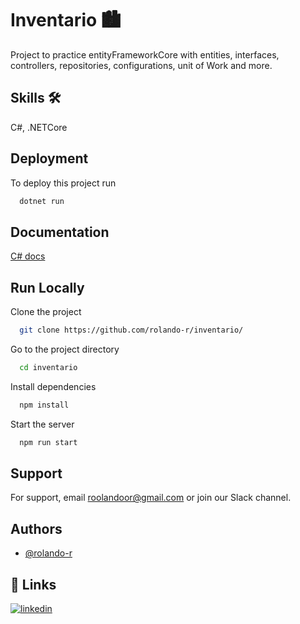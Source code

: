 # Inventario 🏙️

Project to practice entityFrameworkCore with entities, interfaces, controllers, repositories, configurations, unit of Work and more.

## Skills 🛠
  C#, .NETCore

## Deployment

To deploy this project run

```bash
  dotnet run
```

## Documentation

[C# docs](https://learn.microsoft.com/en-us/dotnet/csharp/)

## Run Locally

Clone the project

```bash
  git clone https://github.com/rolando-r/inventario/
```

Go to the project directory

```bash
  cd inventario
```

Install dependencies

```bash
  npm install
```

Start the server

```bash
  npm run start
```

## Support

For support, email roolandoor@gmail.com or join our Slack channel.

## Authors

- [@rolando-r](https://www.github.com/rolando-r)

## 🔗 Links
[![linkedin](https://img.shields.io/badge/linkedin-0A66C2?style=for-the-badge&logo=linkedin&logoColor=white)](https://www.linkedin.com/in/rolando-rodriguez-garcia)
